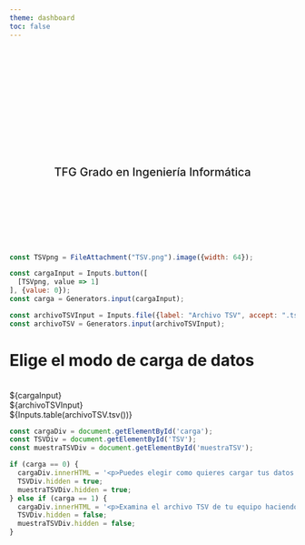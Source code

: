 ```yaml
---
theme: dashboard
toc: false
---
```


<style>

.hero {
  display: flex;
  flex-direction: column;
  align-items: center;
  font-family: var(--sans-serif);
  margin: 4rem 0 8rem;
  text-wrap: balance;
  text-align: center;
}

.hero h1 {
  margin: 2rem 0;
  max-width: none;
  font-size: 14vw;
  font-weight: 900;
  line-height: 1;
  background: linear-gradient(30deg, var(--theme-foreground-focus), currentColor);
  -webkit-background-clip: text;
  -webkit-text-fill-color: transparent;
  background-clip: text;
}

.hero h2 {
  margin: 0;
  max-width: 34em;
  font-size: 20px;
  font-style: initial;
  font-weight: 500;
  line-height: 1.5;
  color: var(--theme-foreground-muted);
}

@media (min-width: 640px) {
  .hero h1 {
    font-size: 90px;
  }
}

</style>

<div class="hero">
  <h1>CorpusLing</h1>
  <h2>TFG Grado en Ingeniería Informática</h2>
</div>


<!-- Botones carga de datos -->

```js
const TSVpng = FileAttachment("TSV.png").image({width: 64});
```

```js
const cargaInput = Inputs.button([
  [TSVpng, value => 1]
], {value: 0});
const carga = Generators.input(cargaInput);
```

<!-- Modo de carga -->

```js
const archivoTSVInput = Inputs.file({label: "Archivo TSV", accept: ".tsv", required: true, width: 310});
const archivoTSV = Generators.input(archivoTSVInput);
```

<div class="grid grid-cols-2">
  <div class="card">
    <h1>Elige el modo de carga de datos</h1>
    <br>
    ${cargaInput}
    <br>
    <div id="carga"></div>
    <div id="TSV">
      ${archivoTSVInput}
    </div>
  </div>
  <div id="muestraTSV" class="card" style="max-height: 350px;">
    ${Inputs.table(archivoTSV.tsv())}
  </div>
</div>

<!-- Examinar TSV -->

```js
const cargaDiv = document.getElementById('carga');
const TSVDiv = document.getElementById('TSV');
const muestraTSVDiv = document.getElementById('muestraTSV');

if (carga == 0) {
  cargaDiv.innerHTML = '<p>Puedes elegir como quieres cargar tus datos pulsando los distintos botones de arriba.</p>';
  TSVDiv.hidden = true;
  muestraTSVDiv.hidden = true;
} else if (carga == 1) {
  cargaDiv.innerHTML = '<p>Examina el archivo TSV de tu equipo haciendo click en el botón de abajo (siendo la primera línea del mismo los encabezados de las columnas).</p><br>';
  TSVDiv.hidden = false;
  muestraTSVDiv.hidden = false;
}
```